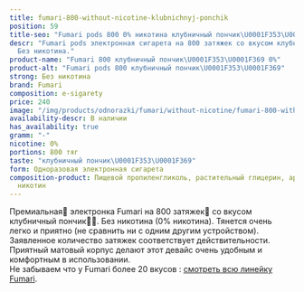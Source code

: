 ```yaml
---
title: fumari-800-without-nicotine-klubnichnyj-ponchik
position: 59
title-seo: "Fumari pods 800 0% никотина клубничный пончик\U0001F353\U0001F369"
descr: "Fumari pods электронная сигарета на 800 затяжек со вкусом клубничный пончик\U0001F353\U0001F369.
  Без никотина."
product-name: "Fumari 800 клубничный пончик\U0001F353\U0001F369 0%"
product-alt: "Fumari pods 800 клубничный пончик\U0001F353\U0001F369"
strong: Без никотина
brand: Fumari
composition: e-sigarety
price: 240
image: "/img/products/odnorazki/fumari/without-nicotine/fumari-800-without-nicotine-klubnichnyj-ponchik.png"
availability-descr: В наличии
has_availability: true
gramm: "-"
nicotine: 0%
portions: 800 тяг
taste: "клубничный пончик\U0001F353\U0001F369"
form: Одноразовая электронная сигарета
composition-product: Пищевой пропиленгликоль, растительный глицерин, ароматизатор,
  никотин
---
```


Премиальная🥇 электронка Fumari на 800 затяжек💨 со вкусом клубничный пончик🍓🍩. Без никотина (0% никотина). Тянется очень легко и приятно (не сравнить ни с одним другим устройством). Заявленное количество затяжек соответствует действительности. Приятный матовый корпус делают этот девайс очень удобным и комфортным в использовании.<br>
Не забываем что у Fumari более 20 вкусов : [смотреть всю линейку Fumari](/fumari).
